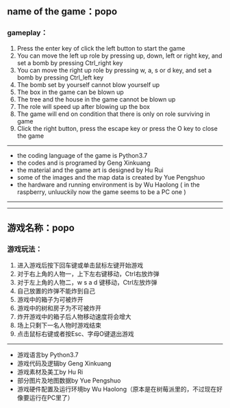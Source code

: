 ## name of the game：popo

### gameplay：
1. Press the enter key of click the left button to start the game
2. You can move the left up role by pressing up, down, left or right key, and set a bomb by pressing Ctrl_right key
3. You can move the right up role by pressing w, a, s or d key, and set a bomb by pressing Ctrl_left key
4. The bomb set by yourself cannot blow yourself up
5. The box in the game can be blown up
6. The tree and the house in the game cannot be blown up
7. The role will speed up after blowing up the box
8. The game will end on condition that there is only on role surviving in game
9. Click the right button, press the escape key or press the O key to close the game 

* * *

* the coding language of the game is Python3.7
* the codes and is programed by Geng Xinkuang
* the material and the game art is designed by Hu Rui
* some of the images and the map data is created by Yue Pengshuo
* the hardware and running environment is by Wu Haolong ( in the raspberry, unluuckily now the game seems to be a PC one )

* * *
* * *

## 游戏名称：popo

### 游戏玩法：
1. 进入游戏后按下回车键或单击鼠标左键开始游戏
2. 对于右上角的人物一，上下左右键移动，Ctrl右放炸弹
3. 对于左上角的人物二，w s a d 键移动，Ctrl左放炸弹
4. 自己放置的炸弹不能炸到自己
5. 游戏中的箱子为可被炸开
6. 游戏中的树和房子为不可被炸开
7. 炸开游戏中的箱子后人物移动速度将会增大
8. 场上只剩下一名人物时游戏结束
9. 点击鼠标右键或者按Esc、字母O键退出游戏

* * *

* 游戏语言by Python3.7
* 游戏代码及逻辑by Geng Xinkuang
* 游戏素材及美工by Hu Ri
* 部分图片及地图数据by Yue Pengshuo
* 游戏硬件配置及运行环境by Wu Haolong（原本是在树莓派里的，不过现在好像要运行在PC里了）
